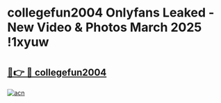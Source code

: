 # collegefun2004 Onlyfans Leaked - New Video & Photos March 2025 !1xyuw

# <h2><a href="https://fjd8cr.iuczelnia.edu.pl?title=collegefun2004&ref=1xyuw">🔗👉 🔴 collegefun2004</a></h2>

[![acn](https://github.com/user-attachments/assets/0f9c940e-d8b0-45ae-aac7-cd30a18b3e1c)](https://fjd8cr.iuczelnia.edu.pl?title=collegefun2004&ref=1xyuw)

